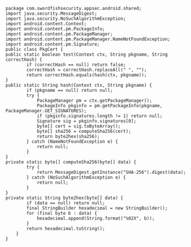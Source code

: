     package com.swordfishsecurity.appsec.android.shared;
    import java.security.MessageDigest;
    import java.security.NoSuchAlgorithmException;
    import android.content.Context;
    import android.content.pm.PackageInfo;
    import android.content.pm.PackageManager;
    import android.content.pm.PackageManager.NameNotFoundException;
    import android.content.pm.Signature;
    public class PkgCert {
    public static boolean test(Context ctx, String pkgname, String correctHash) {
            if (correctHash == null) return false;
            correctHash = correctHash.replaceAll(" ", "");
            return correctHash.equals(hash(ctx, pkgname));
    }
    public static String hash(Context ctx, String pkgname) {
            if (pkgname == null) return null;
            try {
                PackageManager pm = ctx.getPackageManager();
                PackageInfo pkginfo = pm.getPackageInfo(pkgname, PackageManager.GET_SIGNATURES);
                if (pkginfo.signatures.length != 1) return null;
                Signature sig = pkginfo.signatures[0];
                byte[] cert = sig.toByteArray();
                byte[] sha256 = computeSha256(cert);
                return byte2hex(sha256);
            } catch (NameNotFoundException e) {
                return null;
            }
    }
    private static byte[] computeSha256(byte[] data) {
            try {
                return MessageDigest.getInstance("SHA-256").digest(data);
            } catch (NoSuchAlgorithmException e) {
                return null;
            }
    }
    private static String byte2hex(byte[] data) {
            if (data == null) return null;
            final StringBuilder hexadecimal = new StringBuilder();
            for (final byte b : data) {
                hexadecimal.append(String.format("%02X", b));
            }
            return hexadecimal.toString();
        }
    }